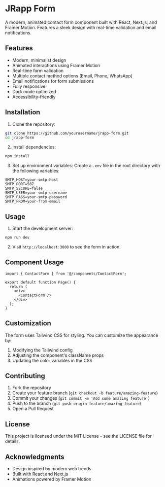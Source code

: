 # JRapp Form

A modern, animated contact form component built with React, Next.js, and Framer Motion. Features a sleek design with real-time validation and email notifications.

## Features

- Modern, minimalist design
- Animated interactions using Framer Motion
- Real-time form validation
- Multiple contact method options (Email, Phone, WhatsApp)
- Email notifications for form submissions
- Fully responsive
- Dark mode optimized
- Accessibility-friendly

## Installation

1. Clone the repository:
```bash
git clone https://github.com/yourusername/jrapp-form.git
cd jrapp-form
```

2. Install dependencies:
```bash
npm install
```

3. Set up environment variables:
Create a `.env` file in the root directory with the following variables:
```env
SMTP_HOST=your-smtp-host
SMTP_PORT=587
SMTP_SECURE=false
SMTP_USER=your-smtp-username
SMTP_PASS=your-smtp-password
SMTP_FROM=your-from-email
```

## Usage

1. Start the development server:
```bash
npm run dev
```

2. Visit `http://localhost:3000` to see the form in action.

## Component Usage

```tsx
import { ContactForm } from '@/components/ContactForm';

export default function Page() {
  return (
    <div>
      <ContactForm />
    </div>
  );
}
```

## Customization

The form uses Tailwind CSS for styling. You can customize the appearance by:

1. Modifying the Tailwind config
2. Adjusting the component's className props
3. Updating the color variables in the CSS

## Contributing

1. Fork the repository
2. Create your feature branch (`git checkout -b feature/amazing-feature`)
3. Commit your changes (`git commit -m 'Add some amazing feature'`)
4. Push to the branch (`git push origin feature/amazing-feature`)
5. Open a Pull Request

## License

This project is licensed under the MIT License - see the LICENSE file for details.

## Acknowledgments

- Design inspired by modern web trends
- Built with React and Next.js
- Animations powered by Framer Motion 